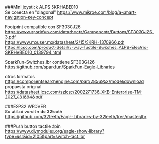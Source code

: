 ###Mini joystick ALPS SKRHABE010  
Se conecta en "diagonal"
https://www.mikroe.com/blog/a-smart-navigation-key-concept

Footprint compatible con SF303GJ26  
https://www.sparkfun.com/datasheets/Components/Buttons/SF303GJ26-3.pdf  
https://www.mouser.mx/datasheet/2/15/SKRH-1370966.pdf  
https://lcsc.com/product-detail/5-way-Tactile-Switches_ALPS-Electric-SKRHABE010_C139794.html  

SparkFun-Switches.lbr contiene SF303GJ26  
https://github.com/sparkfun/SparkFun-Eagle-Libraries  

otros formatos  
https://componentsearchengine.com/part/2856952/model/download  
propuesta original  
https://datasheet.lcsc.com/szlcsc/2002271736_XKB-Enterprise-TM-2027_C318948.pdf  

###ESP32 WROVER  
Se utilizó versión de 32teeth  
https://github.com/32teeth/Eagle-Libraries-by-32teeth/tree/master/lbr  

###Push button tactile 2pin  
https://www.diymodules.org/eagle-show-library?type=usr&id=2105&part=switch-tact.lbr  
